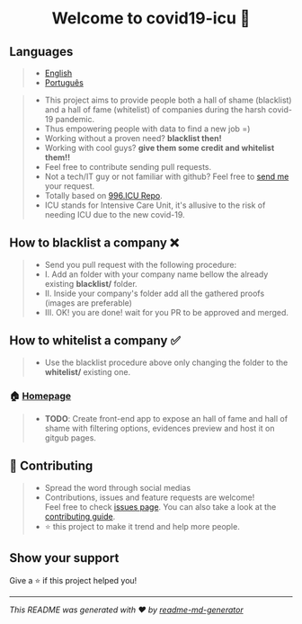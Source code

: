 <h1 align="center">Welcome to covid19-icu 👋</h1>
<p>
</p>

## Languages
> * [English](https://github.com/covid19icu/covid19-icu/blob/master/README.md)
> * [Português](https://github.com/covid19icu/covid19-icu/blob/master/README-pt.md)



> * This project aims to provide people both a hall of shame (blacklist) and a hall of fame (whitelist) of companies during the harsh covid-19 pandemic.
> * Thus empowering people with data to find a new job =)
> * Working without a proven need? **blacklist then!**
> * Working with cool guys? **give them some credit and whitelist them!!**
> * Feel free to contribute sending pull requests.
> * Not a tech/IT guy or not familiar with github? Feel free to [send me](mailto:covid19icu@outlook.com) your request. 
> * Totally based on [996.ICU Repo](https://github.com/996icu/996.ICU).
> * ICU stands for Intensive Care Unit, it's allusive to the risk of needing ICU due to the new covid-19.



## How to blacklist a company ❌
> * Send you pull request with the following procedure:
> * I. Add an folder with your company name bellow the already existing **blacklist/** folder.
> * II. Inside your company's folder add all the gathered proofs (images are preferable)
> * III. OK! you are done! wait for you PR to be approved and merged.


## How to whitelist a company ✅
> * Use the blacklist procedure above only changing the folder to the **whitelist/** existing one.


### 🏠 [Homepage](https://github.com/covid19icu/covid19-icu)

> * **TODO**: Create front-end app to expose an hall of fame and hall of shame with filtering options, evidences preview and host it on gitgub pages.


## 🤝 Contributing

> * Spread the word through social medias
> * Contributions, issues and feature requests are welcome!<br />Feel free to check [issues page](https://github.com/issues). You can also take a look at the [contributing guide](https://github.com/covid19icu/covid19-icu/pulls).
> * ⭐️ this project to make it trend and help more people.

## Show your support

Give a ⭐️ if this project helped you!

***
_This README was generated with ❤️ by [readme-md-generator](https://github.com/kefranabg/readme-md-generator)_
